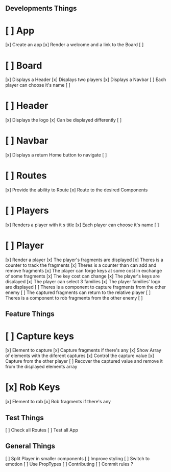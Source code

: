 ## Developments Things

# [ ] App
  [x] Create an app
  [x] Render a welcome and a link to the Board
  [ ]
# [ ] Board
  [x] Displays a Header
  [x] Displays two players
  [x] Displays a Navbar
  [ ] Each player can choose it's name
  [ ] 
# [ ] Header
  [x] Displays the logo
  [x] Can be displayed differently
  [ ] 
# [ ] Navbar
  [x] Displays a return Home button to navigate
  [ ]
# [ ] Routes
  [x] Provide the ability to Route
  [x] Route to the desired Components
# [ ] Players
  [x] Renders a player with it s title
  [x] Each player can choose it's name
  [ ]
# [ ] Player
  [x] Render a player 
  [x] The player's fragments are displayed
  [x] Theres is  a counter to track the fragments
  [x] Theres is  a counter than can add and remove fragments
  [x] The player can forge keys at some cost in exchange of some fragments
  [x] The key cost can change
  [x] The player's keys are displayed 
  [x] The player can select 3 families
  [x] The player families' logo are displayed
  [ ] Theres is a component to capture fragments from the other enemy
  [ ] The captured fragments can return to the relative player
  [ ] Theres is a component to rob fragments from the other enemy
  [ ]

## Feature Things

# [ ] Capture keys
  [x] Element to capture
  [x] Capture fragments if there's any
  [x] Show Array of elements with the diferent captures 
  [x] Control the capture value 
  [x] Capture from the other player
  [ ] Recover the captured value and remove it from the displayed elements array
# [x] Rob Keys
  [x] Element to rob
  [x] Rob fragments if there's any


## Test Things

[ ] Check all Routes
[ ] Test all App

## General Things

[ ] Split Player in smaller components
[ ] Improve styling
[ ] Switch to emotion
[ ] Use PropTypes
[ ] Contributing
[ ] Commit rules ?
